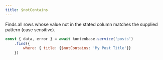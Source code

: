 ```yaml
---
title: $notContains
---
```


Finds all rows whose value not in the stated column matches the supplied pattern (case sensitive).

```javascript
const { data, error } = await kontenbase.service('posts')
    .find({
        where: { title: {$notContains: 'My Post Title'}}
    })
```